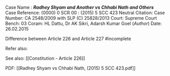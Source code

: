 Case Name : ***Radhey Shyam and Another vs Chhabi Nath and Others***
Case Reference: (0000) 0 SCR 00 :  (2015) 5 SCC 423
Neutral Citation:
Case Number: CA 2548/2009 with SLP (C) 25828/2013
Court: Supreme Court
Bench: 03
Coram: HL Dattu, Dr AK Sikri, Adarsh Kumar Goel (*Author*)
Date: 26.02.2015

Difference between Article 226 and Article 227
#incomplete 

Refer also:


See also:
[[Constitution - Article 226]] 

PDF:
[[Radhey Shyam vs Chhabi Nath, (2015) 5 SCC 423.pdf]]
